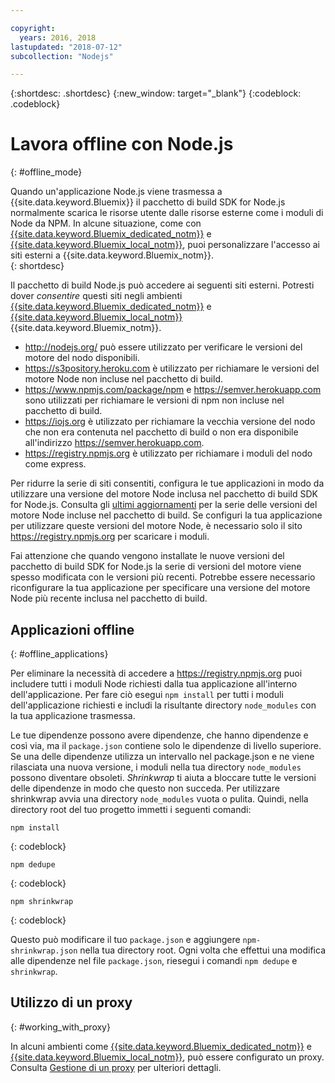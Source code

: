 ```yaml
---

copyright:
  years: 2016, 2018
lastupdated: "2018-07-12"
subcollection: "Nodejs"

---
```


{:shortdesc: .shortdesc}
{:new_window: target="_blank"}
{:codeblock: .codeblock}


# Lavora offline con Node.js
{: #offline_mode}

Quando un'applicazione Node.js viene trasmessa a {{site.data.keyword.Bluemix}} il pacchetto di build SDK for Node.js
normalmente scarica le risorse utente dalle risorse esterne come i moduli di Node da NPM.  In alcune
situazione, come con  [{{site.data.keyword.Bluemix_dedicated_notm}}](/docs/dedicated/index.html#dedicated) e
[{{site.data.keyword.Bluemix_local_notm}}](/docs/local/index.html#local), puoi personalizzare l'accesso ai siti esterni a {{site.data.keyword.Bluemix_notm}}.  
{: shortdesc}

Il pacchetto di build Node.js può accedere ai seguenti siti esterni. Potresti dover *consentire* questi siti
negli ambienti [{{site.data.keyword.Bluemix_dedicated_notm}}](/docs/dedicated/index.html#dedicated) e
[{{site.data.keyword.Bluemix_local_notm}}](/docs/local/index.html#local) {{site.data.keyword.Bluemix_notm}}.

* http://nodejs.org/ può essere utilizzato per verificare le versioni del motore del nodo disponibili.
* https://s3pository.heroku.com è utilizzato per richiamare le versioni del motore Node non incluse nel pacchetto di build.
*  https://www.npmjs.com/package/npm e https://semver.herokuapp.com sono utilizzati per richiamare le versioni di npm non incluse nel pacchetto di build.
* https://iojs.org è utilizzato per richiamare la vecchia versione del nodo che non era contenuta nel pacchetto di build o non era disponibile all'indirizzo  https://semver.herokuapp.com.
* https://registry.npmjs.org è utilizzato per richiamare i moduli del nodo come express.

Per ridurre la serie di siti consentiti, configura le tue applicazioni in modo da utilizzare una versione del motore Node inclusa nel pacchetto di build SDK for Node.js.  Consulta gli [ultimi aggiornamenti](/docs/runtimes/nodejs/updates.html) per la serie delle versioni del motore Node incluse nel pacchetto di build.  Se configuri la tua applicazione per utilizzare queste versioni del motore Node, è necessario solo il sito https://registry.npmjs.org per scaricare i moduli.

Fai attenzione che quando vengono installate le nuove versioni del pacchetto di build SDK for Node.js la serie di versioni del motore viene spesso modificata con le versioni più recenti.  Potrebbe essere necessario riconfigurare la tua applicazione per specificare una versione del motore Node più recente inclusa nel pacchetto di build.


## Applicazioni offline
{: #offline_applications}

Per eliminare la necessità di accedere a https://registry.npmjs.org puoi includere tutti i moduli Node richiesti dalla tua applicazione all'interno dell'applicazione.  Per fare ciò esegui `npm install` per tutti i moduli dell'applicazione richiesti e includi la risultante directory `node_modules` con la tua applicazione trasmessa.

Le tue dipendenze possono avere dipendenze, che hanno dipendenze e così via, ma il `package.json`
contiene solo le dipendenze di livello superiore. Se una delle dipendenze utilizza un intervallo nel package.json e ne viene rilasciata una nuova versione, i moduli nella tua directory `node_modules` possono diventare obsoleti. *Shrinkwrap* ti aiuta a bloccare tutte le versioni delle dipendenze in modo che questo non succeda.  Per utilizzare shrinkwrap avvia una directory `node_modules` vuota o pulita. Quindi, nella directory root del tuo progetto immetti i seguenti comandi:

```
npm install
```
{: codeblock}

```
npm dedupe
```
{: codeblock}

```
npm shrinkwrap
```
{: codeblock}

Questo può modificare il tuo `package.json` e aggiungere `npm-shrinkwrap.json` nella tua directory root.
Ogni volta che effettui una modifica alle dipendenze nel file `package.json`, riesegui i comandi `npm dedupe` e `shrinkwrap`.

## Utilizzo di un proxy
{: #working_with_proxy}

In alcuni ambienti come [{{site.data.keyword.Bluemix_dedicated_notm}}](/docs/dedicated/index.html#dedicated) e
[{{site.data.keyword.Bluemix_local_notm}}](/docs/local/index.html#local), può essere configurato un proxy. Consulta
[Gestione di un proxy](/docs/runtimes-common/workingWithProxy.html) per ulteriori dettagli.
